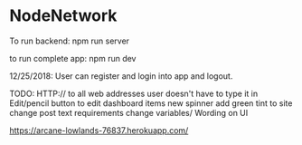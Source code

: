 # NodeNetwork

To run backend:
npm run server

to run complete app:
npm run dev

12/25/2018:
User can register and login into app and logout.

TODO:
HTTP:// to all web addresses user doesn't have to type it in
Edit/pencil button to edit dashboard items
new spinner
add green tint to site
change post text requirements
change variables/ Wording on UI

https://arcane-lowlands-76837.herokuapp.com/
